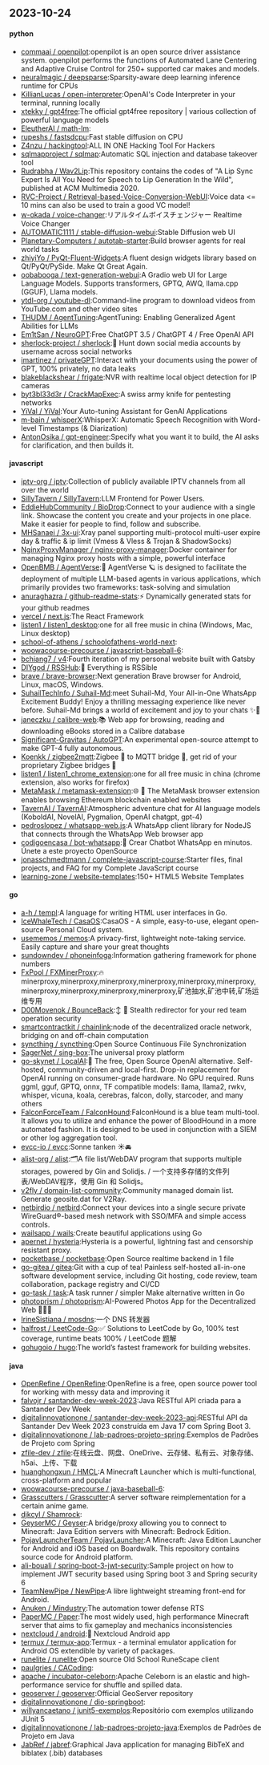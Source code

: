 ## 2023-10-24

#### python
* [commaai / openpilot](https://github.com/commaai/openpilot):openpilot is an open source driver assistance system. openpilot performs the functions of Automated Lane Centering and Adaptive Cruise Control for 250+ supported car makes and models.
* [neuralmagic / deepsparse](https://github.com/neuralmagic/deepsparse):Sparsity-aware deep learning inference runtime for CPUs
* [KillianLucas / open-interpreter](https://github.com/KillianLucas/open-interpreter):OpenAI's Code Interpreter in your terminal, running locally
* [xtekky / gpt4free](https://github.com/xtekky/gpt4free):The official gpt4free repository | various collection of powerful language models
* [EleutherAI / math-lm](https://github.com/EleutherAI/math-lm):
* [rupeshs / fastsdcpu](https://github.com/rupeshs/fastsdcpu):Fast stable diffusion on CPU
* [Z4nzu / hackingtool](https://github.com/Z4nzu/hackingtool):ALL IN ONE Hacking Tool For Hackers
* [sqlmapproject / sqlmap](https://github.com/sqlmapproject/sqlmap):Automatic SQL injection and database takeover tool
* [Rudrabha / Wav2Lip](https://github.com/Rudrabha/Wav2Lip):This repository contains the codes of "A Lip Sync Expert Is All You Need for Speech to Lip Generation In the Wild", published at ACM Multimedia 2020.
* [RVC-Project / Retrieval-based-Voice-Conversion-WebUI](https://github.com/RVC-Project/Retrieval-based-Voice-Conversion-WebUI):Voice data <= 10 mins can also be used to train a good VC model!
* [w-okada / voice-changer](https://github.com/w-okada/voice-changer):リアルタイムボイスチェンジャー Realtime Voice Changer
* [AUTOMATIC1111 / stable-diffusion-webui](https://github.com/AUTOMATIC1111/stable-diffusion-webui):Stable Diffusion web UI
* [Planetary-Computers / autotab-starter](https://github.com/Planetary-Computers/autotab-starter):Build browser agents for real world tasks
* [zhiyiYo / PyQt-Fluent-Widgets](https://github.com/zhiyiYo/PyQt-Fluent-Widgets):A fluent design widgets library based on Qt/PyQt/PySide. Make Qt Great Again.
* [oobabooga / text-generation-webui](https://github.com/oobabooga/text-generation-webui):A Gradio web UI for Large Language Models. Supports transformers, GPTQ, AWQ, llama.cpp (GGUF), Llama models.
* [ytdl-org / youtube-dl](https://github.com/ytdl-org/youtube-dl):Command-line program to download videos from YouTube.com and other video sites
* [THUDM / AgentTuning](https://github.com/THUDM/AgentTuning):AgentTuning: Enabling Generalized Agent Abilities for LLMs
* [Em1tSan / NeuroGPT](https://github.com/Em1tSan/NeuroGPT):Free ChatGPT 3.5 / ChatGPT 4 / Free OpenAI API
* [sherlock-project / sherlock](https://github.com/sherlock-project/sherlock):🔎 Hunt down social media accounts by username across social networks
* [imartinez / privateGPT](https://github.com/imartinez/privateGPT):Interact with your documents using the power of GPT, 100% privately, no data leaks
* [blakeblackshear / frigate](https://github.com/blakeblackshear/frigate):NVR with realtime local object detection for IP cameras
* [byt3bl33d3r / CrackMapExec](https://github.com/byt3bl33d3r/CrackMapExec):A swiss army knife for pentesting networks
* [YiVal / YiVal](https://github.com/YiVal/YiVal):Your Auto-tuning Assistant for GenAI Applications
* [m-bain / whisperX](https://github.com/m-bain/whisperX):WhisperX: Automatic Speech Recognition with Word-level Timestamps (& Diarization)
* [AntonOsika / gpt-engineer](https://github.com/AntonOsika/gpt-engineer):Specify what you want it to build, the AI asks for clarification, and then builds it.

#### javascript
* [iptv-org / iptv](https://github.com/iptv-org/iptv):Collection of publicly available IPTV channels from all over the world
* [SillyTavern / SillyTavern](https://github.com/SillyTavern/SillyTavern):LLM Frontend for Power Users.
* [EddieHubCommunity / BioDrop](https://github.com/EddieHubCommunity/BioDrop):Connect to your audience with a single link. Showcase the content you create and your projects in one place. Make it easier for people to find, follow and subscribe.
* [MHSanaei / 3x-ui](https://github.com/MHSanaei/3x-ui):Xray panel supporting multi-protocol multi-user expire day & traffic & ip limit (Vmess & Vless & Trojan & ShadowSocks)
* [NginxProxyManager / nginx-proxy-manager](https://github.com/NginxProxyManager/nginx-proxy-manager):Docker container for managing Nginx proxy hosts with a simple, powerful interface
* [OpenBMB / AgentVerse](https://github.com/OpenBMB/AgentVerse):🤖 AgentVerse 🪐 is designed to facilitate the deployment of multiple LLM-based agents in various applications, which primarily provides two frameworks: task-solving and simulation
* [anuraghazra / github-readme-stats](https://github.com/anuraghazra/github-readme-stats):⚡ Dynamically generated stats for your github readmes
* [vercel / next.js](https://github.com/vercel/next.js):The React Framework
* [listen1 / listen1_desktop](https://github.com/listen1/listen1_desktop):one for all free music in china (Windows, Mac, Linux desktop)
* [school-of-athens / schoolofathens-world-next](https://github.com/school-of-athens/schoolofathens-world-next):
* [woowacourse-precourse / javascript-baseball-6](https://github.com/woowacourse-precourse/javascript-baseball-6):
* [bchiang7 / v4](https://github.com/bchiang7/v4):Fourth iteration of my personal website built with Gatsby
* [DIYgod / RSSHub](https://github.com/DIYgod/RSSHub):🍰 Everything is RSSible
* [brave / brave-browser](https://github.com/brave/brave-browser):Next generation Brave browser for Android, Linux, macOS, Windows.
* [SuhailTechInfo / Suhail-Md](https://github.com/SuhailTechInfo/Suhail-Md):meet Suhail-Md, Your All-in-One WhatsApp Excitement Buddy! Enjoy a thrilling messaging experience like never before. Suhail-Md brings a world of excitement and joy to your chats ✨🤖
* [janeczku / calibre-web](https://github.com/janeczku/calibre-web):📚 Web app for browsing, reading and downloading eBooks stored in a Calibre database
* [Significant-Gravitas / AutoGPT](https://github.com/Significant-Gravitas/AutoGPT):An experimental open-source attempt to make GPT-4 fully autonomous.
* [Koenkk / zigbee2mqtt](https://github.com/Koenkk/zigbee2mqtt):Zigbee 🐝 to MQTT bridge 🌉, get rid of your proprietary Zigbee bridges 🔨
* [listen1 / listen1_chrome_extension](https://github.com/listen1/listen1_chrome_extension):one for all free music in china (chrome extension, also works for firefox)
* [MetaMask / metamask-extension](https://github.com/MetaMask/metamask-extension):🌐 🔌 The MetaMask browser extension enables browsing Ethereum blockchain enabled websites
* [TavernAI / TavernAI](https://github.com/TavernAI/TavernAI):Atmospheric adventure chat for AI language models (KoboldAI, NovelAI, Pygmalion, OpenAI chatgpt, gpt-4)
* [pedroslopez / whatsapp-web.js](https://github.com/pedroslopez/whatsapp-web.js):A WhatsApp client library for NodeJS that connects through the WhatsApp Web browser app
* [codigoencasa / bot-whatsapp](https://github.com/codigoencasa/bot-whatsapp):🤖 Crear Chatbot WhatsApp en minutos. Únete a este proyecto OpenSource
* [jonasschmedtmann / complete-javascript-course](https://github.com/jonasschmedtmann/complete-javascript-course):Starter files, final projects, and FAQ for my Complete JavaScript course
* [learning-zone / website-templates](https://github.com/learning-zone/website-templates):150+ HTML5 Website Templates

#### go
* [a-h / templ](https://github.com/a-h/templ):A language for writing HTML user interfaces in Go.
* [IceWhaleTech / CasaOS](https://github.com/IceWhaleTech/CasaOS):CasaOS - A simple, easy-to-use, elegant open-source Personal Cloud system.
* [usememos / memos](https://github.com/usememos/memos):A privacy-first, lightweight note-taking service. Easily capture and share your great thoughts
* [sundowndev / phoneinfoga](https://github.com/sundowndev/phoneinfoga):Information gathering framework for phone numbers
* [FxPool / FXMinerProxy](https://github.com/FxPool/FXMinerProxy):🔥minerproxy,minerproxy,minerproxy,minerproxy,minerproxy,minerproxy,minerproxy,minerproxy,minerproxy,minerproxy,矿池抽水,矿池中转,矿场运维专用
* [D00Movenok / BounceBack](https://github.com/D00Movenok/BounceBack):↕️
🤫 Stealth redirector for your red team operation security
* [smartcontractkit / chainlink](https://github.com/smartcontractkit/chainlink):node of the decentralized oracle network, bridging on and off-chain computation
* [syncthing / syncthing](https://github.com/syncthing/syncthing):Open Source Continuous File Synchronization
* [SagerNet / sing-box](https://github.com/SagerNet/sing-box):The universal proxy platform
* [go-skynet / LocalAI](https://github.com/go-skynet/LocalAI):🤖 The free, Open Source OpenAI alternative. Self-hosted, community-driven and local-first. Drop-in replacement for OpenAI running on consumer-grade hardware. No GPU required. Runs ggml, gguf, GPTQ, onnx, TF compatible models: llama, llama2, rwkv, whisper, vicuna, koala, cerebras, falcon, dolly, starcoder, and many others
* [FalconForceTeam / FalconHound](https://github.com/FalconForceTeam/FalconHound):FalconHound is a blue team multi-tool. It allows you to utilize and enhance the power of BloodHound in a more automated fashion. It is designed to be used in conjunction with a SIEM or other log aggregation tool.
* [evcc-io / evcc](https://github.com/evcc-io/evcc):Sonne tanken ☀️🚘
* [alist-org / alist](https://github.com/alist-org/alist):🗂️A file list/WebDAV program that supports multiple storages, powered by Gin and Solidjs. / 一个支持多存储的文件列表/WebDAV程序，使用 Gin 和 Solidjs。
* [v2fly / domain-list-community](https://github.com/v2fly/domain-list-community):Community managed domain list. Generate geosite.dat for V2Ray.
* [netbirdio / netbird](https://github.com/netbirdio/netbird):Connect your devices into a single secure private WireGuard®-based mesh network with SSO/MFA and simple access controls.
* [wailsapp / wails](https://github.com/wailsapp/wails):Create beautiful applications using Go
* [apernet / hysteria](https://github.com/apernet/hysteria):Hysteria is a powerful, lightning fast and censorship resistant proxy.
* [pocketbase / pocketbase](https://github.com/pocketbase/pocketbase):Open Source realtime backend in 1 file
* [go-gitea / gitea](https://github.com/go-gitea/gitea):Git with a cup of tea! Painless self-hosted all-in-one software development service, including Git hosting, code review, team collaboration, package registry and CI/CD
* [go-task / task](https://github.com/go-task/task):A task runner / simpler Make alternative written in Go
* [photoprism / photoprism](https://github.com/photoprism/photoprism):AI-Powered Photos App for the Decentralized Web 🌈💎✨
* [IrineSistiana / mosdns](https://github.com/IrineSistiana/mosdns):一个 DNS 转发器
* [halfrost / LeetCode-Go](https://github.com/halfrost/LeetCode-Go):✅ Solutions to LeetCode by Go, 100% test coverage, runtime beats 100% / LeetCode 题解
* [gohugoio / hugo](https://github.com/gohugoio/hugo):The world’s fastest framework for building websites.

#### java
* [OpenRefine / OpenRefine](https://github.com/OpenRefine/OpenRefine):OpenRefine is a free, open source power tool for working with messy data and improving it
* [falvojr / santander-dev-week-2023](https://github.com/falvojr/santander-dev-week-2023):Java RESTful API criada para a Santander Dev Week
* [digitalinnovationone / santander-dev-week-2023-api](https://github.com/digitalinnovationone/santander-dev-week-2023-api):RESTful API da Santander Dev Week 2023 construída em Java 17 com Spring Boot 3.
* [digitalinnovationone / lab-padroes-projeto-spring](https://github.com/digitalinnovationone/lab-padroes-projeto-spring):Exemplos de Padrões de Projeto com Spring
* [zfile-dev / zfile](https://github.com/zfile-dev/zfile):在线云盘、网盘、OneDrive、云存储、私有云、对象存储、h5ai、上传、下载
* [huanghongxun / HMCL](https://github.com/huanghongxun/HMCL):A Minecraft Launcher which is multi-functional, cross-platform and popular
* [woowacourse-precourse / java-baseball-6](https://github.com/woowacourse-precourse/java-baseball-6):
* [Grasscutters / Grasscutter](https://github.com/Grasscutters/Grasscutter):A server software reimplementation for a certain anime game.
* [djkcyl / Shamrock](https://github.com/djkcyl/Shamrock):
* [GeyserMC / Geyser](https://github.com/GeyserMC/Geyser):A bridge/proxy allowing you to connect to Minecraft: Java Edition servers with Minecraft: Bedrock Edition.
* [PojavLauncherTeam / PojavLauncher](https://github.com/PojavLauncherTeam/PojavLauncher):A Minecraft: Java Edition Launcher for Android and iOS based on Boardwalk. This repository contains source code for Android platform.
* [ali-bouali / spring-boot-3-jwt-security](https://github.com/ali-bouali/spring-boot-3-jwt-security):Sample project on how to implement JWT security based using Spring boot 3 and Spring security 6
* [TeamNewPipe / NewPipe](https://github.com/TeamNewPipe/NewPipe):A libre lightweight streaming front-end for Android.
* [Anuken / Mindustry](https://github.com/Anuken/Mindustry):The automation tower defense RTS
* [PaperMC / Paper](https://github.com/PaperMC/Paper):The most widely used, high performance Minecraft server that aims to fix gameplay and mechanics inconsistencies
* [nextcloud / android](https://github.com/nextcloud/android):📱 Nextcloud Android app
* [termux / termux-app](https://github.com/termux/termux-app):Termux - a terminal emulator application for Android OS extendible by variety of packages.
* [runelite / runelite](https://github.com/runelite/runelite):Open source Old School RuneScape client
* [paulgries / CACoding](https://github.com/paulgries/CACoding):
* [apache / incubator-celeborn](https://github.com/apache/incubator-celeborn):Apache Celeborn is an elastic and high-performance service for shuffle and spilled data.
* [geoserver / geoserver](https://github.com/geoserver/geoserver):Official GeoServer repository
* [digitalinnovationone / dio-springboot](https://github.com/digitalinnovationone/dio-springboot):
* [willyancaetano / junit5-exemplos](https://github.com/willyancaetano/junit5-exemplos):Repositório com exemplos utilizando JUnit 5
* [digitalinnovationone / lab-padroes-projeto-java](https://github.com/digitalinnovationone/lab-padroes-projeto-java):Exemplos de Padrões de Projeto em Java
* [JabRef / jabref](https://github.com/JabRef/jabref):Graphical Java application for managing BibTeX and biblatex (.bib) databases
